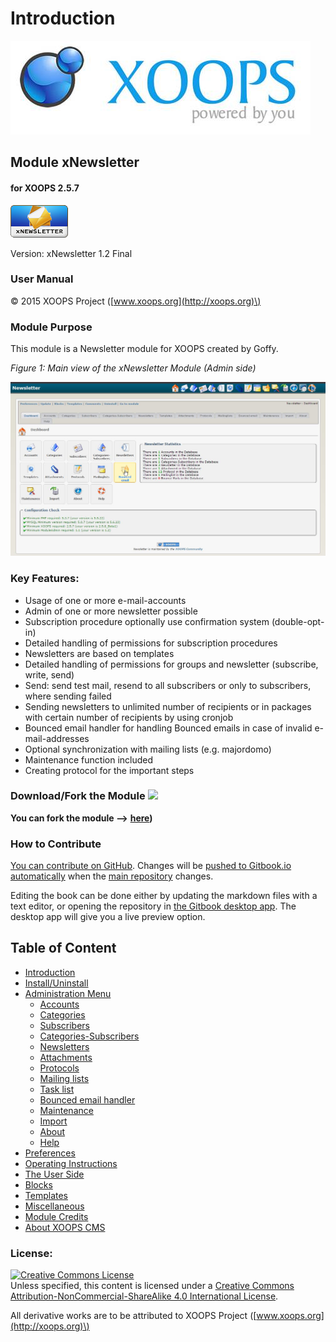 # Introduction

![logoXoops.jpg](.gitbook/assets/logoxoops%20%281%29.jpg)

## Module xNewsletter

#### for XOOPS 2.5.7

![logoModule.png](.gitbook/assets/logomodule.png)

Version: xNewsletter 1.2 Final

### User Manual

© 2015 XOOPS Project \([www.xoops.org](http://xoops.org)\)

### Module Purpose

This module is a Newsletter module for XOOPS created by Goffy.

 _Figure 1: Main view of the xNewsletter Module \(Admin side\)_

![image001.png](.gitbook/assets/image001.jpg)

### Key Features:

* Usage of one or more e-mail-accounts
* Admin of one or more newsletter possible
* Subscription procedure optionally use confirmation system \(double-opt-in\)
* Detailed handling of permissions for subscription procedures
* Newsletters are based on templates
* Detailed handling of permissions for groups and newsletter \(subscribe, write, send\)
* Send: send test mail, resend to all subscribers or only to subscribers, where sending failed
* Sending newsletters to unlimited number of recipients or in packages with certain number of recipients by using cronjob
* Bounced email handler for handling Bounced emails in case of invalid e-mail-addresses
* Optional synchronization with mailing lists \(e.g. majordomo\)
* Maintenance function included
* Creating protocol for the important steps

### Download/Fork the Module ![](http://xoops.org/images/forkit.png)

**You can fork the module --&gt;** [**here**](https://github.com/XoopsModules25x/xnewsletter)**\)**

### How to Contribute

[You can contribute on GitHub](https://github.com/XoopsDocs/xnewsletter-tutorial). Changes will be [pushed to Gitbook.io automatically](https://www.gitbook.com/book/xoops/xnewsletter-tutorial/activity) when the [main repository](https://github.com/XoopsDocs/xnewsletter-tutorial) changes.

Editing the book can be done either by updating the markdown files with a text editor, or opening the repository in [the Gitbook desktop app](https://github.com/GitbookIO/editor/blob/master/README.md). The desktop app will give you a live preview option.

## Table of Content

* [Introduction](./)
* [Install/Uninstall](install-uninstall.md)
* [Administration Menu](administration-menu/)
  * [Accounts](administration-menu/accounts.md)
  * [Categories](administration-menu/categories.md)
  * [Subscribers](administration-menu/subscribers.md)
  * [Categories-Subscribers](administration-menu/categories-subscribers.md)
  * [Newsletters](administration-menu/newsletters.md)
  * [Attachments](administration-menu/attachments.md)
  * [Protocols](administration-menu/protocols.md)
  * [Mailing lists](administration-menu/mailing-lists.md)
  * [Task list](administration-menu/task-list.md)
  * [Bounced email handler](administration-menu/bounced-email-handler.md)
  * [Maintenance](administration-menu/maintenance.md)
  * [Import](administration-menu/import.md)
  * [About](administration-menu/about.md)
  * [Help](administration-menu/help.md)
* [Preferences](preferences.md)
* [Operating Instructions](operating-instructions.md)
* [The User Side](the-user-side/)
* [Blocks](blocks.md)
* [Templates](templates.md)
* [Miscellaneous](other.md) 
* [Module Credits](module-credits.md)
* [About XOOPS CMS](about-xoops-cms.md)

### License:

[![Creative Commons License](https://i.creativecommons.org/l/by-nc-sa/4.0/88x31.png)](http://creativecommons.org/licenses/by-nc-sa/4.0/)  
Unless specified, this content is licensed under a [Creative Commons Attribution-NonCommercial-ShareAlike 4.0 International License](http://creativecommons.org/licenses/by-nc-sa/4.0/).

All derivative works are to be attributed to XOOPS Project \([www.xoops.org](http://xoops.org)\)

